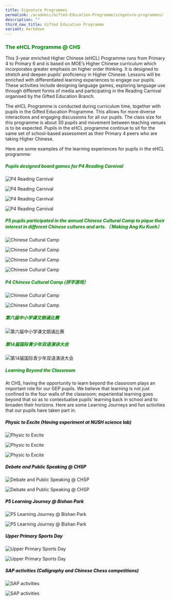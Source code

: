 ```yaml
---
title: Signature Programmes
permalink: /academic/Gifted-Education-Programme/singature-programmes/
description: ""
third_nav_title: Gifted Education Programme
variant: markdown
---
```

### <span style="color:green;">The eHCL Programme @ CHS</span>

This 3-year enriched Higher Chinese (eHCL) Programme runs from Primary 4 to Primary 6 and is based on MOE’s Higher Chinese curriculum which incorporates greater emphasis on higher order thinking. It is designed to stretch and deepen pupils’ proficiency in Higher Chinese. Lessons will be enriched with differentiated learning experiences to engage our pupils. These activities include designing language games, exploring language use through different forms of media and participating in the Reading Carnival organised by the Gifted Education Branch.

The eHCL Programme is conducted during curriculum time, together with pupils in the Gifted Education Programme. This allows for more diverse interactions and engaging discussions for all our pupils. The class size for this programme is about 30 pupils and movement between teaching venues is to be expected. Pupils in the eHCL programme continue to sit for the same set of school-based assessment as their Primary 4 peers who are taking Higher Chinese.



Here are some examples of the learning experiences for pupils in the eHCL programme:
##### <span style="color:green;">Pupils designed board games for P4 Reading Carnival</span> 

![P4 Reading Carnival](/images/Primary/GEP/GEP%20Signature%20Programmes/p4%20reading%20carnival%201.jpeg)

![P4 Reading Carnival](/images/Primary/GEP/GEP%20Signature%20Programmes/p4%20reading%20carnival%202.jpeg)

![P4 Reading Carnival](/images/Primary/GEP/GEP%20Signature%20Programmes/p4%20reading%20carnival%203.jpeg)

![P4 Reading Carnival](/images/Primary/GEP/GEP%20Signature%20Programmes/p4%20reading%20carnival%204.jpeg)


##### <span style="color:green;">P5 pupils participated in the annual Chinese Cultural Camp to pique their interest in different Chinese cultures and arts.（ Making Ang Ku Kueh）</span>

![Chinese Cultural Camp](/images/Primary/GEP/GEP%20Signature%20Programmes/chinese%20cultural%20camp%201.jpeg)

![Chinese Cultural Camp](/images/Primary/GEP/GEP%20Signature%20Programmes/chinese%20cultural%20camp%202.jpeg)

![Chinese Cultural Camp](/images/Primary/GEP/GEP%20Signature%20Programmes/chinese%20cultural%20camp%203.jpeg)

![Chinese Cultural Camp](/images/Primary/GEP/GEP%20Signature%20Programmes/chinese%20cultural%20camp%204.jpeg)


##### <span style="color:green;">P4 Chinese Cultural Camp (拼字游戏）</span>
![Chinese Cultural Camp](/images/Primary/GEP/GEP%20Signature%20Programmes/chinese%20cultural%20camp%205.jpeg)

![Chinese Cultural Camp](/images/Primary/GEP/GEP%20Signature%20Programmes/chinese%20cultural%20camp%206.jpeg)

##### <span style="color:green;">第六届中小学课文朗诵比赛</span>

![第六届中小学课文朗诵比赛](/images/Primary/GEP/GEP%20Signature%20Programmes/6th%20pri%20and%20sec%20school%20reading%20competition.jpeg)

##### <span style="color:green;">第14届国际青少年双语演讲大会</span>

![第14届国际青少年双语演讲大会](/images/Primary/GEP/GEP%20Signature%20Programmes/14th%20international%20youth%20bilingual%20performance%20conference.jpeg)


##### <span style="color:green;">Learning Beyond the Classroom</span>
At CHS, having the opportunity to learn beyond the classroom plays an important role for our GEP pupils. We believe that learning is not just confined to the four walls of the classroom; experiential learning goes beyond that so as to contextualise pupils’ learning back in school and to broaden their horizons. Here are some Learning Journeys and fun activities that our pupils have taken part in.

##### <span style="color:black;">Physic to Excite (Having experiment at NUSH science lab)</span>

![Physic to Excite](/images/Primary/GEP/GEP%20Signature%20Programmes/physic%20to%20excite%20-%20nush%20science%20lab%201.jpeg)

![Physic to Excite](/images/Primary/GEP/GEP%20Signature%20Programmes/physic%20to%20excite%20-%20nush%20science%20lab%202.jpeg)

![Physic to Excite](/images/Primary/GEP/GEP%20Signature%20Programmes/physic%20to%20excite%20-%20nush%20science%20lab%203.jpeg)



##### <span style="color:black;">Debate and Public Speaking @ CHSP</span>
![Debate and Public Speaking @ CHSP](/images/Primary/GEP/GEP%20Signature%20Programmes/debate%20and%20public%20speaking%20@%20chsp%201.jpeg)

![Debate and Public Speaking @ CHSP](/images/Primary/GEP/GEP%20Signature%20Programmes/debate%20and%20public%20speaking%20@%20chsp%202.jpeg)

##### <span style="color:black;">P5 Learning Journey @ Bishan Park</span>
![P5 Learning Journey @ Bishan Park](/images/Primary/GEP/GEP%20Signature%20Programmes/p5%20learning%20journey%20@%20bishan%20park%201.jpg)

![P5 Learning Journey @ Bishan Park](/images/Primary/GEP/GEP%20Signature%20Programmes/p5%20learning%20journey%20@%20bishan%20park%202.jpg)

##### <span style="color:black;">Upper Primary Sports Day</span>
![Upper Primary Sports Day](/images/Primary/GEP/GEP%20Signature%20Programmes/upper%20primary%20sports%20day%201.jpg)

![Upper Primary Sports Day](/images/Primary/GEP/GEP%20Signature%20Programmes/upper%20primary%20sports%20day%202.jpeg)

##### <span style="color:black;">SAP activities (Calligraphy and Chinese Chess competitions)</span>
	
![SAP activities](/images/Primary/GEP/GEP%20Signature%20Programmes/sap%20activities%20(calligraphy%20and%20chinese%20chess%20competitions)%201.jpeg)

![SAP activities](/images/Primary/GEP/GEP%20Signature%20Programmes/sap%20activities%20(calligraphy%20and%20chinese%20chess%20competitions)%202.jpeg)